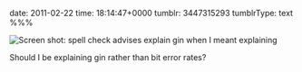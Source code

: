 date: 2011-02-22
time: 18:14:47+0000
tumblr: 3447315293
tumblrType: text
%%%

![Screen shot: spell check advises explain gin when I meant explaining](tumblr_lh16lfZTC11qb1802.png)

Should I be explaining gin rather than bit error rates?
